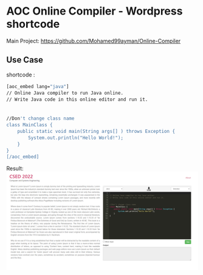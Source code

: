 
# AOC Online Compiler - Wordpress shortcode
Main Project: https://github.com/Mohamed99ayman/Online-Compiler

## Use Case ##
shortcode :
```bash
[aoc_embed lang="java"]
// Online Java compiler to run Java online.
// Write Java code in this online editor and run it.


//Don't change class name 
class MainClass {
    public static void main(String args[] ) throws Exception {
        System.out.println("Hello World!");
    }
}
[/aoc_embed]
```

Result:
![picture alt](https://github.com/EngAhmedWaleed/AOC-Shortcode/blob/master/example.png)
